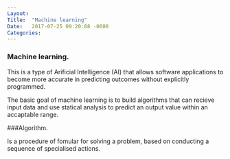 ```yaml
---
Layout:	
Title:	"Machine learning"
Date:	2017-07-25 09:20:08 -0600
Categories:	
---
```


### Machine learning.

This is a type of Arificial Intelligence (AI) that allows software applications to become more accurate in predicting outcomes without explicitly programmed.

The basic goal of machine learning is to build algorithms that can recieve input data and use statical analysis to predict an output value within an accaptable range.

###Algorithm.

Is a procedure of fomular for solving a problem, based on conducting a sequence of specialised actions.

